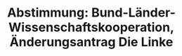---
abstimmung:
  abstimmung: 1
  bundestagssitzung: 66
  datum: 13. November 2014
  legislaturperiode: 18
categories:
- Wissenschaft
- Bildung
data:
- title: Abstimmungsergebnis 20141113_1-data.pdf
  url: /res/abstimmungsliste/20141113_1-data.pdf
- title: Abstimmungsergebnis 20141113_1_xls-data.csv
  url: /res/abstimmungsliste/csv/20141113_1_xls-data.csv
documents:
- local: /res/abstimmungsdaten/018-066-01/1802710.pdf
  title: Drucksache 18/02710.pdf
  url: http://dip21.bundestag.de/dip21/btd/18/027/1802710.pdf
- local: /res/abstimmungsdaten/018-066-01/1803141.pdf
  title: Drucksache 18/03141.pdf
  url: http://dip21.bundestag.de/dip21/btd/18/031/1803141.pdf
- local: /res/abstimmungsdaten/018-066-01/1803162.pdf
  title: Drucksache 18/03162.pdf
  url: http://dip21.bundestag.de/dip21/btd/18/031/1803162.pdf
ergebnis:
  cdu/csu:
    enthaltung: 0
    gesamt: 311
    ja: 0
    nein: 299
    nichtabgegeben: 12
    ungueltig: 0
  die.linke:
    enthaltung: 0
    gesamt: 64
    ja: 54
    nein: 0
    nichtabgegeben: 10
    ungueltig: 0
  file: 20141113_1_xls-data.csv
  gruenen:
    enthaltung: 0
    gesamt: 63
    ja: 0
    nein: 56
    nichtabgegeben: 7
    ungueltig: 0
  spd:
    enthaltung: 0
    gesamt: 193
    ja: 0
    nein: 183
    nichtabgegeben: 10
    ungueltig: 0
layout: abstimmung
links:
- title: https://www.bundestag.de/parlament/plenum/abstimmung/abstimmung?id=307
  url: https://www.bundestag.de/parlament/plenum/abstimmung/abstimmung?id=307
preview: 'Deutscher Bundestag


  66. Sitzung des Deutschen Bundestages

  am Donnerstag, 13.November 2014


  Endgültiges Ergebnis der Namentlichen Abstimmung Nr. 1


  Änderungsantrag der Abgeordneten Dr. Rosemarie Hein, Nicole Gohlke, Sigrid Hupach,

  weiterer Abgeordneter und der Fraktion DIE LINKE.

  zu der zweiten Beratung des Gesetzentwurfs der Bundesregierung

  Entwurf eines Gesetzes zur Änderung des Grundgesetzes (Artikel 91b)

  Drs. 18/2710, 18/3141 und 18/3162


  Abgegebene Stimmen insgesamt:

  Nicht abgegebene Stimmen:

  Ja-Stimmen:

  Nein-Stimmen:


  592

  39

  54

  538


  Enthaltungen:


  0


  Ungültige:


  0


  Berlin, den 13.11.2014


  Beginn: 18:22

  Ende: 18:25

  '
tags:
- Bund-Länder
- Hochschulen
- Kooperation
- Forschung
title: 'Abstimmung: Bund-Länder-Wissenschaftskooperation, Änderungsantrag Die Linke'
---